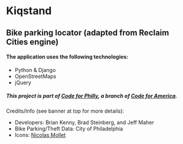 Kiqstand
======

Bike parking locator (adapted from Reclaim Cities engine)
------

#### The application uses the following technologies:

- Python & Django
- OpenStreetMaps
- jQuery

##### This project is part of [Code for Philly](https://codeforphilly.org/), a branch of [Code for America](https://www.codeforamerica.org/).
Credits/Info (see banner at top for more details):
- Developers: Brian Kenny, Brad Steinberg, and Jeff Maher
- Bike Parking/Theft Data: City of Philadelphia
- Icons: [Nicolas Mollet](http://mapicons.nicolasmollet.com/category/markers/transportation/)